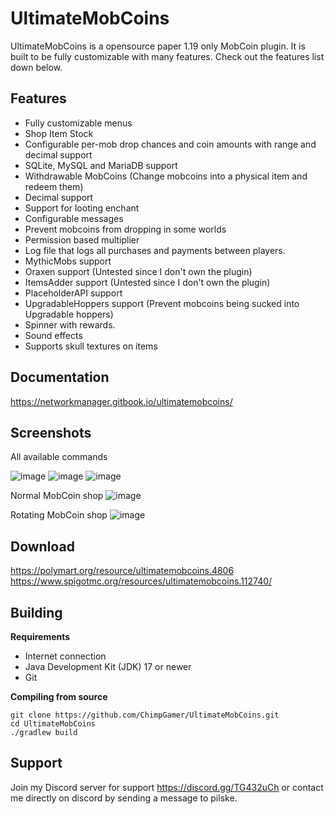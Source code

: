 # UltimateMobCoins

UltimateMobCoins is a opensource paper 1.19 only MobCoin plugin. It is built to be fully customizable with many features. Check out the features list down below.

## Features
- Fully customizable menus
- Shop Item Stock
- Configurable per-mob drop chances and coin amounts with range and decimal support
- SQLite, MySQL and MariaDB support
- Withdrawable MobCoins (Change mobcoins into a physical item and redeem them)
- Decimal support
- Support for looting enchant
- Configurable messages
- Prevent mobcoins from dropping in some worlds
- Permission based multiplier
- Log file that logs all purchases and payments between players.
- MythicMobs support
- Oraxen support (Untested since I don't own the plugin)
- ItemsAdder support (Untested since I don't own the plugin)
- PlaceholderAPI support
- UpgradableHoppers support (Prevent mobcoins being sucked into Upgradable hoppers)
- Spinner with rewards.
- Sound effects
- Supports skull textures on items

## Documentation
https://networkmanager.gitbook.io/ultimatemobcoins/

## Screenshots
All available commands

![image](https://github.com/ChimpGamer/UltimateMobCoins/assets/19960733/eb66f5ce-e921-4ac6-beb9-2cc5b1053d62)
![image](https://github.com/ChimpGamer/UltimateMobCoins/assets/19960733/b2d57df5-6ef5-4dba-b568-46b9791312ab)
![image](https://github.com/ChimpGamer/UltimateMobCoins/assets/19960733/d15a2358-df48-475b-9477-973e6396baca)

Normal MobCoin shop
![image](https://user-images.githubusercontent.com/19960733/236314990-c6e78d16-6827-467a-bf87-12181ad76660.png)

Rotating MobCoin shop
![image](https://user-images.githubusercontent.com/19960733/236315060-8d3102d1-4452-4640-ab2d-8903c4925970.png)

## Download
https://polymart.org/resource/ultimatemobcoins.4806
https://www.spigotmc.org/resources/ultimatemobcoins.112740/

## Building

**Requirements**
- Internet connection
- Java Development Kit (JDK) 17 or newer
- Git

**Compiling from source**
```shell
git clone https://github.com/ChimpGamer/UltimateMobCoins.git
cd UltimateMobCoins
./gradlew build
```

## Support
Join my Discord server for support https://discord.gg/TG432uCh or contact me directly on discord by sending a message to pilske.
